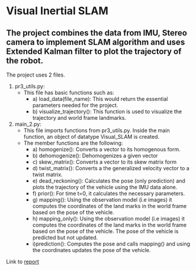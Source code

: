 # Visual Inertial SLAM
## The project combines the data from IMU, Stereo camera to implement SLAM algorithm and uses Extended Kalman filter to plot the trajectory of the robot.
The project uses 2 files.
1. pr3_utils.py:
   - This file has basic functions such as:
     - a) load_data(file_name): This would return the essential parameters needed for the project.
     - b) visualize_trajectory(): This function is used to visualize the trajectory and world frame landmarks.
2. main_2.py:
   - This file imports functions from pr3_utils.py. Inside the main function, an object of datatype Visual_SLAM is created.
   - The member functions are the following:
     - a) homogenize(): Converts a vector to its homogenous form.
     - b) dehomogenize(): Dehomogenizes a given vector
     - c) skew_matrix(): Converts a vector to its skew matrix form
     - d) twist_matrix(): Converts a the generalized velocity vector to a twist matrix.
     - e) dead_reckoning(): Calculates the pose (only prediction) and plots the trajectory of the vehicle using the IMU data alone.
     - f) prior(): For time t=0, it calculates the necessary parameters.
     - g) mapping(): Using the observation model (i.e images) it computes the coordinates of the land marks in the world frame based on
                   the pose of the vehicle.
     - h) mapping_only(): Using the observation model (i.e images) it computes the coordinates of the land marks in the world frame based on
                   the pose of the vehicle. The pose of the vehicle is predicted but not updated.
     - i)prediction(): Computes the pose and calls mapping() and using the coordinates updates the pose of the vehicle. 

Link to [report](https://drive.google.com/file/d/1FJ0n4TsYZ6yMklSwxHH-jZkU-1n1WN69/view?usp=sharing)